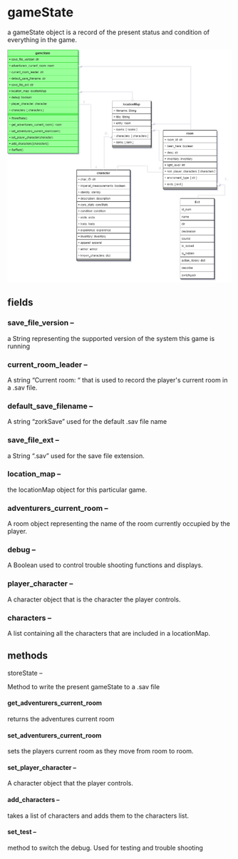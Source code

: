 # gameState

a gameState object is a record of the present status and condition of everything in the game.

![image](https://raw.githubusercontent.com/TorroesPrime/RoomOneOhOne/main/gfx/base%20relations-base%20relations-gamestate.drawio.png)

## fields

### save_file_version –

a String representing the supported version of the system this game is running

### current_room_leader –

A string “Current room: “ that is used to record the player's current room in a .sav file.

### default_save_filename –

A string “zorkSave” used for the default .sav file name

### save_file_ext –

a String “.sav” used for the save file extension.

### location_map –

the locationMap object for this particular game.

### adventurers_current_room –

A room object representing the name of the room currently occupied by the player.

### debug –

A Boolean used to control trouble shooting functions and displays.

### player_character –

A character object that is the character the player controls.

### characters –

A list containing all the characters that are included in a locationMap.

## methods

storeState –

Method to write the present gameState to a .sav file

#### get_adventurers_current_room

returns the adventures current room

#### set_adventurers_current_room

sets the players current room as they move from room to room.

#### set_player_character –

A character object that the player controls.

#### add_characters –

takes a list of characters and adds them to the characters
list.

#### set_test –

method to switch the debug. Used for testing and trouble
shooting
